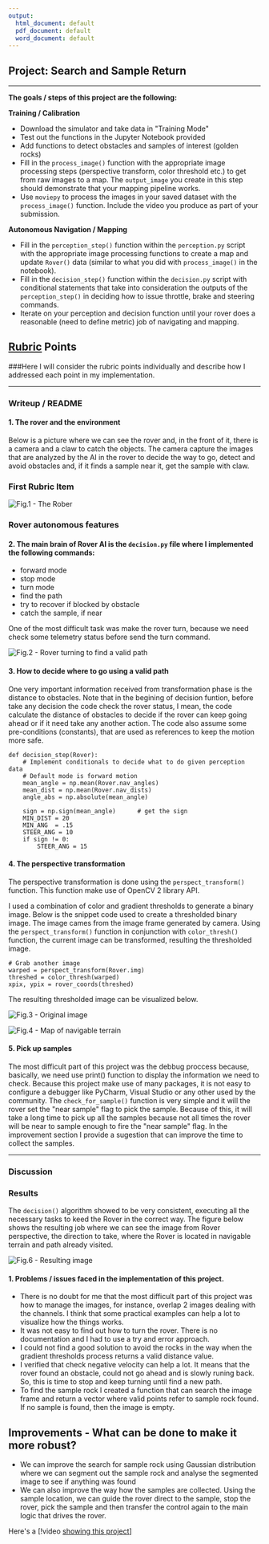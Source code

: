 ```yaml
---
output:
  html_document: default
  pdf_document: default
  word_document: default
---
```

## Project: Search and Sample Return

---


**The goals / steps of this project are the following:**  

**Training / Calibration**  

* Download the simulator and take data in "Training Mode"
* Test out the functions in the Jupyter Notebook provided
* Add functions to detect obstacles and samples of interest (golden rocks)
* Fill in the `process_image()` function with the appropriate image processing steps (perspective transform, color threshold etc.) to get from raw images to a map.  The `output_image` you create in this step should demonstrate that your mapping pipeline works.
* Use `moviepy` to process the images in your saved dataset with the `process_image()` function.  Include the video you produce as part of your submission.

**Autonomous Navigation / Mapping**

* Fill in the `perception_step()` function within the `perception.py` script with the appropriate image processing functions to create a map and update `Rover()` data (similar to what you did with `process_image()` in the notebook). 
* Fill in the `decision_step()` function within the `decision.py` script with conditional statements that take into consideration the outputs of the `perception_step()` in deciding how to issue throttle, brake and steering commands. 
* Iterate on your perception and decision function until your rover does a reasonable (need to define metric) job of navigating and mapping.  

[//]: # (Image References)

[image1]: ./misc/rover_image.jpg
[image2]: ./calibration_images/example_grid1.jpg
[image3]: ./calibration_images/example_rock1.jpg
[image4]: ./output/warped_example.jpg
[image5]: ./output/warped_threshed.jpg
[image6]: ./misc/rover_turn.jpg
[image7]: ./misc/travelled.jpg

## [Rubric]() Points
###Here I will consider the rubric points individually and describe how I addressed each point in my implementation.  

---

### Writeup / README

#### 1. The rover and the environment  

Below is a picture where we can see the rover and, in the front of it, there is a camera and a claw to catch the objects.
The camera capture the images that are analyzed by the AI in the rover to decide the way to go, detect and avoid obstacles and, if it finds a sample near it, get the sample with claw.

### First Rubric Item

![Fig.1 - The Rober][image1]

### Rover autonomous features

#### 2. The main brain of Rover AI is the `decision.py` file where I implemented the following commands:
- forward mode
- stop mode
- turn mode
- find the path
- try to recover if blocked by obstacle
- catch the sample, if near

One of the most difficult task was make the rover turn, because we need check some telemetry status before send the 
turn command. 

![Fig.2 - Rover turning to find a valid path][image6]


#### 3. How to decide where to go using a valid path

One very important information received from transformation phase is the distance to obstacles.
Note that in the begining of decision funtion, before take any decision the code check the rover status, 
I mean, the code calculate the distance of obstacles to decide if the rover can keep going ahead or if it need take any another action. The code also assume some pre-conditions (constants), that are used as references to keep the motion more safe.

```{python}
def decision_step(Rover):
    # Implement conditionals to decide what to do given perception data
    # Default mode is forward motion
    mean_angle = np.mean(Rover.nav_angles)
    mean_dist = np.mean(Rover.nav_dists)
    angle_abs = np.absolute(mean_angle)

    sign = np.sign(mean_angle)      # get the sign
    MIN_DIST = 20
    MIN_ANG  = .15
    STEER_ANG = 10
    if sign != 0:
        STEER_ANG = 15 
```

#### 4. The perspective transformation

The perspective transformation is done using the `perspect_transform()` function. This function make use of OpenCV 2 library API. 

I used a combination of color and gradient thresholds to generate a binary image.
Below is the snippet code used to create a thresholded binary image.
The image cames from the image frame generated by camera. Using the `perspect_transform()` function in conjunction with `color_thresh()` function, the current image can be transformed, resulting the thresholded image.


```{python}
# Grab another image
warped = perspect_transform(Rover.img)
threshed = color_thresh(warped)
xpix, ypix = rover_coords(threshed)
```

The resulting thresholded image can be visualized below.

![Fig.3 - Original image][image4]

![Fig.4 - Map of navigable terrain][image5]

#### 5. Pick up samples

The most difficult part of this project was the debbug proccess because, basically, we need use print() function to display the information we need to check. Because this project make use of many packages, it is not easy to configure a debugger like PyCharm, Visual Studio or any other used by the community.
The `check_for_sample()` function is very simple and it will the rover set the "near sample" flag to pick the sample. Because of this, it will take a long time to pick up all the samples because not all times the rover will be near to sample enough to fire the "near sample" flag. In the improvement section I provide a sugestion that can improve the time to collect the samples.

---

### Discussion

### Results

The `decision()` algorithm showed to be very consistent, executing all the necessary tasks to keed the Rover in the correct way.
The figure below shows the resulting job where we can see the image from Rover perspective, the direction to take, where the Rover is located in navigable terrain and path already visited.

![Fig.6 - Resulting image][image7]

#### 1. Problems  / issues faced in the implementation of this project.

* There is no doubt for me that the most difficult part of this project was how to manage the images, for instance, overlap 2 images dealing with the channels. I think that some practical examples can help a lot to visualize how the things works.
* It was not easy to find out how to turn the rover. There is no documentation and I had to use a try and error approach. 
* I could not find a good solution to avoid the rocks in the way when the gradient thresholds process returns a valid distance value.
* I verified that check negative velocity can help a lot. It means that the rover found an obstacle, could not go ahead and is slowly runing back. So, this is time to stop and keep turning until find a new path.
* To find the sample rock I created a function that can search the image frame and return a vector where valid points refer to sample rock found. If no sample is found, then the image is empty.

## Improvements - What can be done to make it more robust?

* We can improve the search for sample rock using Gaussian distribution where we can segment out the sample rock and analyse the segmented image to see if anything was found
* We can also improve the way how the samples are collected. Using the sample location, we can guide the rover direct to the sample, stop the rover, pick the sample and then transfer the control again to the main logic that drives the rover.

Here's a [!video [showing this project](https://youtu.be/zAKd0hIIrnk)]

